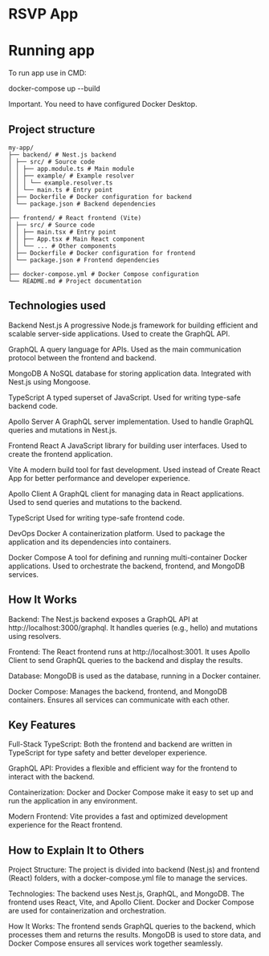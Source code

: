 # RSVP App

# Running app

To run app use in CMD:

docker-compose up --build

Important. You need to have configured Docker Desktop.

## Project structure

```
my-app/
├── backend/ # Nest.js backend
│ ├── src/ # Source code
│ │ ├── app.module.ts # Main module
│ │ ├── example/ # Example resolver
│ │ │ └── example.resolver.ts
│ │ └── main.ts # Entry point
│ ├── Dockerfile # Docker configuration for backend
│ └── package.json # Backend dependencies
│
├── frontend/ # React frontend (Vite)
│ ├── src/ # Source code
│ │ ├── main.tsx # Entry point
│ │ ├── App.tsx # Main React component
│ │ └── ... # Other components
│ ├── Dockerfile # Docker configuration for frontend
│ └── package.json # Frontend dependencies
│
├── docker-compose.yml # Docker Compose configuration
└── README.md # Project documentation
```

## Technologies used

Backend
Nest.js
A progressive Node.js framework for building efficient and scalable server-side applications.
Used to create the GraphQL API.

GraphQL
A query language for APIs.
Used as the main communication protocol between the frontend and backend.

MongoDB
A NoSQL database for storing application data.
Integrated with Nest.js using Mongoose.

TypeScript
A typed superset of JavaScript.
Used for writing type-safe backend code.

Apollo Server
A GraphQL server implementation.
Used to handle GraphQL queries and mutations in Nest.js.

Frontend
React
A JavaScript library for building user interfaces.
Used to create the frontend application.

Vite
A modern build tool for fast development.
Used instead of Create React App for better performance and developer experience.

Apollo Client
A GraphQL client for managing data in React applications.
Used to send queries and mutations to the backend.

TypeScript
Used for writing type-safe frontend code.

DevOps
Docker
A containerization platform.
Used to package the application and its dependencies into containers.

Docker Compose
A tool for defining and running multi-container Docker applications.
Used to orchestrate the backend, frontend, and MongoDB services.

## How It Works

Backend:
The Nest.js backend exposes a GraphQL API at http://localhost:3000/graphql.
It handles queries (e.g., hello) and mutations using resolvers.

Frontend:
The React frontend runs at http://localhost:3001.
It uses Apollo Client to send GraphQL queries to the backend and display the results.

Database:
MongoDB is used as the database, running in a Docker container.

Docker Compose:
Manages the backend, frontend, and MongoDB containers.
Ensures all services can communicate with each other.

## Key Features

Full-Stack TypeScript:
Both the frontend and backend are written in TypeScript for type safety and better developer experience.

GraphQL API:
Provides a flexible and efficient way for the frontend to interact with the backend.

Containerization:
Docker and Docker Compose make it easy to set up and run the application in any environment.

Modern Frontend:
Vite provides a fast and optimized development experience for the React frontend.

## How to Explain It to Others

Project Structure:
The project is divided into backend (Nest.js) and frontend (React) folders, with a docker-compose.yml file to manage the services.

Technologies:
The backend uses Nest.js, GraphQL, and MongoDB.
The frontend uses React, Vite, and Apollo Client.
Docker and Docker Compose are used for containerization and orchestration.

How It Works:
The frontend sends GraphQL queries to the backend, which processes them and returns the results.
MongoDB is used to store data, and Docker Compose ensures all services work together seamlessly.

```

```
